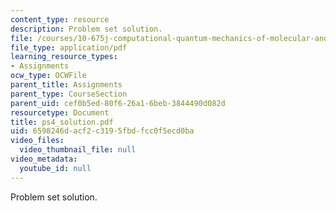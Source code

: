 ```yaml
---
content_type: resource
description: Problem set solution.
file: /courses/10-675j-computational-quantum-mechanics-of-molecular-and-extended-systems-fall-2004/6598246dacf2c3195fbdfcc0f5ecd0ba_ps4_solution.pdf
file_type: application/pdf
learning_resource_types:
- Assignments
ocw_type: OCWFile
parent_title: Assignments
parent_type: CourseSection
parent_uid: cef0b5ed-80f6-26a1-6beb-3844490d082d
resourcetype: Document
title: ps4_solution.pdf
uid: 6598246d-acf2-c319-5fbd-fcc0f5ecd0ba
video_files:
  video_thumbnail_file: null
video_metadata:
  youtube_id: null
---
```

Problem set solution.

